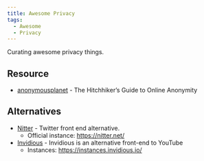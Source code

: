 ```yaml
---
title: Awesome Privacy
tags:
  - Awesome
  - Privacy
---
```


Curating awesome privacy things.

## Resource

- [anonymousplanet](https://anonymousplanet.org/guide.html) - The Hitchhiker’s Guide to Online Anonymity

## Alternatives

- [Nitter](https://github.com/zedeus/nitter) - Twitter front end alternative.
  - Official instance: <https://nitter.net/>
- [Invidious](https://github.com/iv-org/invidious) - Invidious is an alternative front-end to YouTube
  - Instances: <https://instances.invidious.io/>
